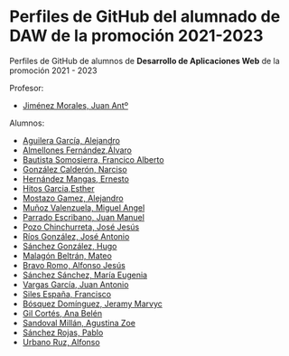 # Perfiles de GitHub del alumnado de DAW de la promoción 2021-2023

Perfiles de GitHub de alumnos de **Desarrollo de Aplicaciones Web** de la promoción 2021 - 2023

Profesor:
* [Jiménez Morales, Juan Antº](https://github.com/profesorjim/progdaw-21-22)

Alumnos:
* [Aguilera García, Alejandro](https://github.com/alejandroAguileraGarcia)
* [Almellones Fernández,Álvaro](https://https://github.com/Alvaroaf20/programacion21-22)
* [Bautista Somosierra, Francico Alberto](https://github.com/FranciscoBautistaSomo)
* [González Calderón, Narciso](https://github.com/narsodev/daw-programacion)
* [Hernández Mangas, Ernesto](https://github.com/ehm4/ProgDaw-21-22)
* [Hitos Garcia,Esther](https://github.com/estherhitos/programacion_21-22.git)
* [Mostazo Gamez, Alejandro](https://github.com/AlejandroMostazo/Programacion21-22)
* [Muñoz Valenzuela, Miguel Angel](https://github.com/miguelmunval/Ejercicios-Java)
* [Parrado Escribano, Juan Manuel](https://github.com/juanmaparrado/ProgramacionDAW)
* [Pozo Chinchurreta, José Jesús](https://github.com/Pozooo/progdaw-21-22)
* [Ríos González, José Antonio](https://github.com/Joseantoniorios/Progdaw-21-22)
* [Sánchez González, Hugo](https://github.com/hugosanchezg/Programacion)
* [Malagón Beltrán, Mateo](https://github.com/mateomalagon/programacion21-22)
* [Bravo Romo, Alfonso Jesús](https://github.com/AlfonsoJBR/Programacion-21-22)
* [Sánchez Sánchez, María Eugenia](https://github.com/mariasnchez/programacion21-22)
* [Vargas García, Juan Antonio](https://github.com/juanantoniovargas/progdaw-21-22)
* [Siles España, Francisco](https://github.com/FranSiles/Programaci-n-21-22)
* [Bósquez Domínguez, Jeramy Marvyc](https://github.com/Jeramyy/progdaw-21-22)
* [Gil Cortés, Ana Belén](https://github.com/anabelen13/progdaw-21-22)
* [Sandoval Millán, Agustina Zoe](https://github.com/agustinasandoval/progdaw-21-22)
* [Sánchez Rojas, Pablo](https://github.com/PabloSanRoj/Programacion)
* [Urbano Ruz, Alfonso](https://github.com/aUrbano24/Ejercicios-Java)
